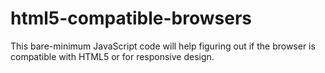 html5-compatible-browsers
=========================
This bare-minimum JavaScript code will help figuring out if the browser is compatible with HTML5 or for responsive design.
